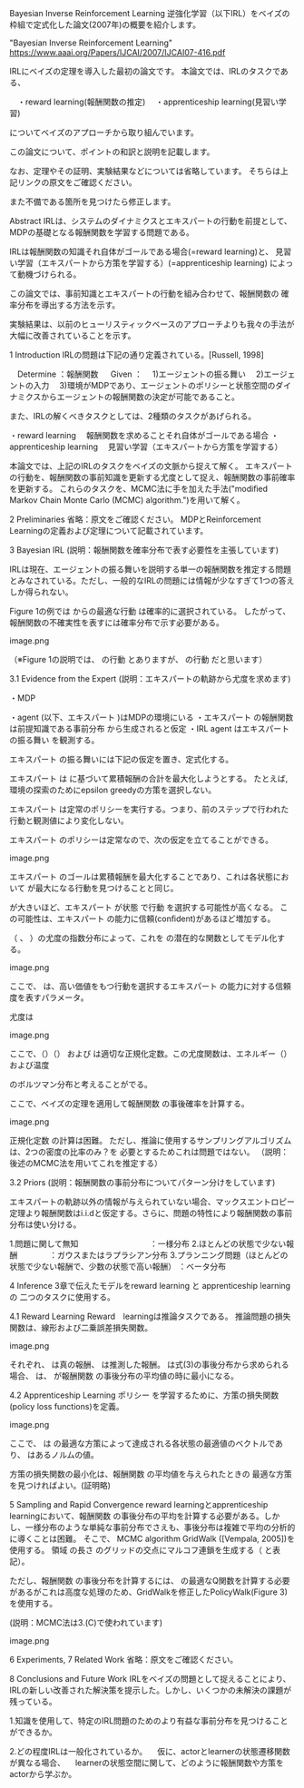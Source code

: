 Bayesian Inverse Reinforcement Learning
逆強化学習（以下IRL）をベイズの枠組で定式化した論文(2007年)の概要を紹介します。

"Bayesian Inverse Reinforcement Learning"
https://www.aaai.org/Papers/IJCAI/2007/IJCAI07-416.pdf

IRLにベイズの定理を導入した最初の論文です。
本論文では、IRLのタスクである、

　・reward learning(報酬関数の推定)
　・apprenticeship learning(見習い学習)

についてベイズのアプローチから取り組んでいます。

この論文について、ポイントの和訳と説明を記載します。

なお、定理やその証明、実験結果などについては省略しています。
そちらは上記リンクの原文をご確認ください。

また不備である箇所を見つけたら修正します。

Abstract
IRLは、システムのダイナミクスとエキスパートの行動を前提として、
MDPの基礎となる報酬関数を学習する問題である。

IRLは報酬関数の知識それ自体がゴールである場合(=reward learning)と、
見習い学習（エキスパートから方策を学習する）(=apprenticeship learning)
によって動機づけられる。

この論文では、事前知識とエキスパートの行動を組み合わせて、報酬関数の
確率分布を導出する方法を示す。

実験結果は、以前のヒューリスティックベースのアプローチよりも我々の手法が
大幅に改善されていることを示す。

1 Introduction
IRLの問題は下記の通り定義されている。[Russell, 1998]

　Determine ：報酬関数
　 Given ：
　1)エージェントの振る舞い
　2)エージェントの入力
　3)環境がMDPであり、エージェントのポリシーと状態空間のダイナミクスからエージェントの報酬関数の決定が可能であること。

また、IRLの解くべきタスクとしては、2種類のタスクがあげられる。

・reward learning
　報酬関数を求めることそれ自体がゴールである場合
・apprenticeship learning
　見習い学習（エキスパートから方策を学習する）

本論文では、上記のIRLのタスクをベイズの文脈から捉えて解く。
エキスパートの行動を、報酬関数の事前知識を更新する尤度として捉え、報酬関数の事前確率を更新する。
これらのタスクを、MCMC法に手を加えた手法("modiﬁed Markov Chain Monte Carlo (MCMC) algorithm.")を用いて解く。

2 Preliminaries
省略：原文をご確認ください。
MDPとReinforcement Learningの定義および定理について記載されています。

3 Bayesian IRL
(説明：報酬関数を確率分布で表す必要性を主張しています)

IRLは現在、エージェントの振る舞いを説明する単一の報酬関数を推定する問題とみなされている。ただし、一般的なIRLの問題には情報が少なすぎて1つの答えしか得られない。

Figure 1の例では
からの最適な行動
は確率的に選択されている。
したがって、報酬関数の不確実性を表すには確率分布で示す必要がある。

image.png

（※Figure 1の説明では、
の行動
とありますが、
の行動
だと思います）

3.1 Evidence from the Expert
(説明：エキスパートの軌跡から尤度を求めます)

・MDP 

・agent 
 (以下、エキスパート
)はMDPの環境にいる
・エキスパート
の報酬関数
は前提知識である事前分布
から生成されると仮定
・IRL agent はエキスパート
の振る舞い 
を観測する。

エキスパート
の振る舞いには下記の仮定を置き、定式化する。

エキスパート
は
に基づいて累積報酬の合計を最大化しようとする。
たとえば, 環境の探索のためにepsilon greedyの方策を選択しない。

エキスパート
は定常のポリシーを実行する。つまり、前のステップで行われた行動と観測値により変化しない。

エキスパート
のポリシーは定常なので、次の仮定を立てることができる。

image.png

エキスパート
のゴールは累積報酬を最大化することであり、これは各状態において
が最大になる行動を見つけることと同じ。

が大きいほど、エキスパート
が状態
で行動
を選択する可能性が高くなる。 この可能性は、エキスパート
の能力に信頼(conﬁdent)があるほど増加する。

（
、
）の尤度の指数分布によって、これを
の潜在的な関数としてモデル化する。

image.png

ここで、
は、高い価値をもつ行動を選択するエキスパート
の能力に対する信頼度を表すパラメータ。

尤度は

image.png

ここで、（）（）
および
は適切な正規化定数。この尤度関数は、エネルギー（）
および温度
 
のボルツマン分布と考えることがでる。

ここで、ベイズの定理を適用して報酬関数
の事後確率を計算する。

image.png

正規化定数
の計算は困難。
ただし、推論に使用するサンプリングアルゴリズムは、2つの密度の比率のみ？を
必要とするためこれは問題ではない。
（説明：後述のMCMC法を用いてこれを推定する）

3.2 Priors
(説明：報酬関数の事前分布についてパターン分けをしています)

エキスパートの軌跡以外の情報が与えられていない場合、マックスエントロピー定理より報酬関数はi.i.dと仮定する。さらに、問題の特性により報酬関数の事前分布は使い分ける。

1.問題に関して無知　　　　　　　　　：一様分布
2.ほとんどの状態で少ない報酬　　　　：ガウスまたはラプラシアン分布
3.プランニング問題（ほとんどの状態で少ない報酬で、少数の状態で高い報酬） ：ベータ分布

4 Inference
3章で伝えたモデルをreward learning と apprenticeship learningの
二つのタスクに使用する。

4.1 Reward Learning
Reward　learningは推論タスクである。
推論問題の損失関数は、線形および二乗誤差損失関数。

image.png

それぞれ、
は真の報酬、
は推測した報酬。
は式(3)の事後分布から求められる場合、
 は、
が報酬関数
の事後分布の平均値の時に最小になる。

4.2 Apprenticeship Learning
ポリシー
を学習するために、方策の損失関数(policy loss functions)を定義。

image.png

ここで、
は
の最適な方策によって達成される各状態の最適値のベクトルであり、
はあるノルムの値。

方策の損失関数の最小化は、報酬関数
の平均値を与えられたときの
最適な方策を見つければよい。(証明略)

5 Sampling and Rapid Convergence
reward learningとapprenticeship learningにおいて、報酬関数
の事後分布の平均を計算する必要がある。しかし、一様分布のような単純な事前分布でさえも、事後分布は複雑で平均の分析的に導くことは困難。
そこで、 MCMC algorithm GridWalk ([Vempala, 2005])を使用する。
領域
の長さ
のグリッドの交点にマルコフ連鎖を生成する（
と表記）。

ただし、報酬関数
の事後分布を計算するには、
の最適なQ関数を計算する必要があるがこれは高度な処理のため、GridWalkを修正したPolicyWalk(Figure 3) を使用する。

(説明：MCMC法は3.(C)で使われています)

image.png

6 Experiments, 7 Related Work
省略：原文をご確認ください。

8 Conclusions and Future Work
IRLをベイズの問題として捉えることにより、IRLの新しい改善された解決策を提示した。しかし、いくつかの未解決の課題が残っている。

1.知識を使用して、特定のIRL問題のためのより有益な事前分布を見つけることができるか。

2.どの程度IRLは一般化されているか。
　仮に、actorとlearnerの状態遷移関数が異なる場合、
　learnerの状態空間に関して、どのように報酬関数や方策をactorから学ぶか。
